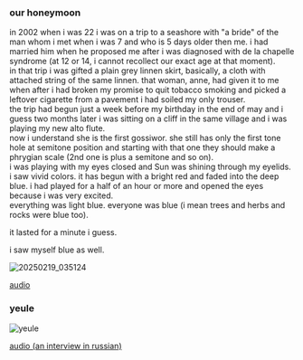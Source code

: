 ### our honeymoon
in 2002 when i was 22 i was on a trip to a seashore with "a bride" of the man whom i met when i was 7 and who is 5 days older then me. i had married him when he proposed me after i was diagnosed with de la chapelle syndrome (at 12 or 14, i cannot recollect our exact age at that moment).  
in that trip i was gifted a plain grey linnen skirt, basically, a cloth with attached string of the same linnen. that woman, anne, had given it to me when after i had broken my promise to quit tobacco smoking and picked a leftover cigarette from a pavement i had soiled my only trouser.  
the trip had begun just a week before my birthday in the end of may and i guess two months later i was sitting on a cliff in the same village and i was playing my new alto flute.  
now i understand she is the first gossiwor. she still has only the first tone hole at semitone position and starting with that one they should make a phrygian scale (2nd one is plus a semitone and so on).  
i was playing with my eyes closed and Sun was shining through my eyelids. i saw vivid colors. it has begun with a bright red and faded into the deep blue. i had played for a half of an hour or more and opened the eyes because i was very excited.  
everything was light blue. everyone was blue (i mean trees and herbs and rocks were blue too).

it lasted for a minute i guess.

i saw myself blue as well.

![20250219_035124](https://github.com/user-attachments/assets/f2b778fb-60cb-415a-b9ec-b8235f844098)

[audio](https://github.com/irulanCorrino/eggnog-dominance/blob/main/diary-of-siren/assets/take_1_2025-02-19_02-53-56%20resample.flac)

### yeule

![yeule](https://github.com/user-attachments/assets/7cdf8809-5a06-45d9-9dd3-294293733864)

[audio (an interview in russian)](https://github.com/irulanCorrino/eggnog-dominance/blob/main/diary-of-siren/assets/an%20interview%20rec_20250217-1203%20resample.flac)
